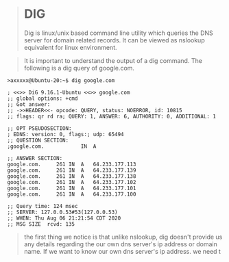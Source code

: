 


># DIG
>Dig is linux/unix based command line utility which queries the DNS server for domain related records. It can be viewed as nslookup equivalent for linux environment.

>It is important to understand the output of a dig command.
>The following is a dig query of google.com.

    >axxxxx@Ubuntu-20:~$ dig google.com
    
    ; <<>> DiG 9.16.1-Ubuntu <<>> google.com
    ;; global options: +cmd
    ;; Got answer:
    ;; ->>HEADER<<- opcode: QUERY, status: NOERROR, id: 10815
    ;; flags: qr rd ra; QUERY: 1, ANSWER: 6, AUTHORITY: 0, ADDITIONAL: 1
    
    ;; OPT PSEUDOSECTION:
    ; EDNS: version: 0, flags:; udp: 65494
    ;; QUESTION SECTION:
    ;google.com.			IN	A
    
    ;; ANSWER SECTION:
    google.com.		261	IN	A	64.233.177.113
    google.com.		261	IN	A	64.233.177.139
    google.com.		261	IN	A	64.233.177.138
    google.com.		261	IN	A	64.233.177.102
    google.com.		261	IN	A	64.233.177.101
    google.com.		261	IN	A	64.233.177.100
    
    ;; Query time: 124 msec
    ;; SERVER: 127.0.0.53#53(127.0.0.53)
    ;; WHEN: Thu Aug 06 21:21:54 CDT 2020
    ;; MSG SIZE  rcvd: 135
>the first thing we notice is that unlike nslookup, dig doesn't provide us any details regarding the our own dns server's ip address or domain name. If we want to know our own dns server's ip address. we need t
<!--stackedit_data:
eyJoaXN0b3J5IjpbMTMwMDY1Njk3OCwxMjkwMjk4MTIsLTQ1MT
Q1NTE2MSwyMDQwMjk3NjIyXX0=
-->